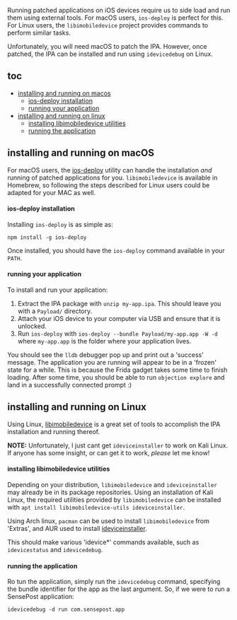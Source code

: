 Running patched applications on iOS devices require us to side load and run them using external tools. For macOS users, `ios-deploy` is perfect for this. For Linux users, the `libimobiledevice` project provides commands to perform similar tasks.

Unfortunately, you will need macOS to patch the IPA. However, once patched, the IPA can be installed and run using `idevicedebug` on Linux.

## toc
* [installing and running on macos](#installing-and-running-on-macos)
    * [ios-deploy installation](#ios-deploy-installation)
    * [running your application](#running-your-application)
* [installing and running on linux](#installing-and-running-on-linux)
    * [installing libimobiledevice utilities](#installing-libimobiledevice-utilities)
    * [running the application](#running-the-application)

## installing and running on macOS
For macOS users, the [ios-deploy](https://github.com/phonegap/ios-deploy) utility can handle the installation _and_ running of patched applications for you. `libimobiledevice` is available in Homebrew, so following the steps described for Linux users could be adapted for your MAC as well.

#### ios-deploy installation
Installing `ios-deploy` is as simple as:

```
npm install -g ios-deploy
```

Once installed, you should have the `ios-deploy` command available in your `PATH`.

#### running your application
To install and run your application:

1. Extract the IPA package with `unzip my-app.ipa`. This should leave you with a `Payload/` directory.
2. Attach your iOS device to your computer via USB and ensure that it is unlocked.
3. Run `ios-deploy` with `ios-deploy --bundle Payload/my-app.app -W -d` where `my-app.app` is the folder where your application lives.

You should see the `lldb` debugger pop up and print out a 'success' message. The application you are running will appear to be in a 'frozen' state for a while. This is because the Frida gadget takes some time to finish loading. After some time, you should be able to run `objection explore` and land in a successfully connected prompt :)

## installing and running on Linux
Using Linux, [libimobiledevice](http://www.libimobiledevice.org/) is a great set of tools to accomplish the IPA installation and running thereof.

**NOTE:** Unfortunately, I just cant get `ideviceinstaller` to work on Kali Linux. If anyone has some insight, or can get it to work, _please_ let me know!

#### installing libimobiledevice utilities
Depending on your distribution, `libimobiledevice` and `ideviceinstaller` may already be in its package repositories. Using an installation of Kali Linux, the required utilities provided by `libimobiledevice` can be installed with `apt install libimobiledevice-utils ideviceinstaller`.

Using Arch linux, `pacman` can be used to install `libimobiledevice` from 'Extras', and AUR used to install [ideviceinstaller](https://aur.archlinux.org/packages/ideviceinstaller-git/).
 
This should make various 'idevice*' commands available, such as `idevicestatus` and `idevicedebug`.

#### running the application
Ro tun the application, simply run the `idevicedebug` command, specifying the bundle identifier for the app as the last argument. So, if we were to run a SensePost application:

```
idevicedebug -d run com.sensepost.app
```